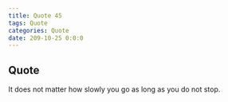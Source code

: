 ```yaml
---
title: Quote 45
tags: Quote
categories: Quote
date: 209-10-25 0:0:0
---
```


## Quote

It does not matter how slowly you go as long as you do not stop.
